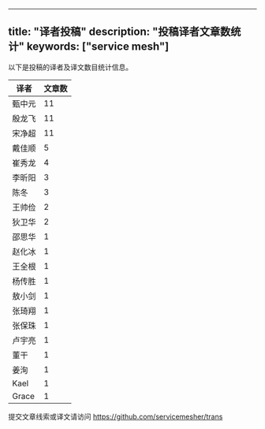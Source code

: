 
---
title: "译者投稿"
description: "投稿译者文章数统计"
keywords: ["service mesh"]
---

以下是投稿的译者及译文数目统计信息。

| 译者 | 文章数 |
| ---- | ---- |
|甄中元 | 11|
|殷龙飞 | 11|
|宋净超 | 11|
|戴佳顺 | 5|
|崔秀龙 | 4|
|李昕阳 | 3|
|陈冬 | 3|
|王帅俭 | 2|
|狄卫华 | 2|
|邵思华 | 1|
|赵化冰 | 1|
|王全根 | 1|
|杨传胜 | 1|
|敖小剑 | 1|
|张琦翔 | 1|
|张保珠 | 1|
|卢宇亮 | 1|
|董干 | 1|
|姜洵 | 1|
|Kael | 1|
|Grace | 1|
提交文章线索或译文请访问 https://github.com/servicemesher/trans
